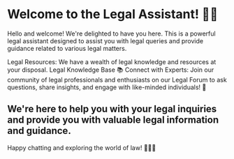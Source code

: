 # Welcome to the Legal Assistant! 🚀🤖

Hello and welcome! We're delighted to have you here. This is a powerful legal assistant designed to assist you with legal queries and provide guidance related to various legal matters.

Legal Resources: We have a wealth of legal knowledge and resources at your disposal. Legal Knowledge Base 📚
Connect with Experts: Join our community of legal professionals and enthusiasts on our Legal Forum to ask questions, share insights, and engage with like-minded individuals! 💬

## We're here to help you with your legal inquiries and provide you with valuable legal information and guidance.

Happy chatting and exploring the world of law! 💼📜😊

